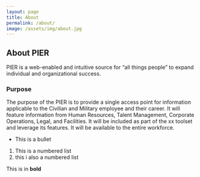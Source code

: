 ```yaml
---
layout: page
title: About
permalink: /about/
image: /assets/img/about.jpg
---
```


## About PIER

PIER is a web-enabled and intuitive source for “all things people” to expand individual and organizational success.

### Purpose

The purpose of the PIER is to provide a single access point for information applicable to the Civilian and Military employee and their career. It will feature information from Human Resources, Talent Management, Corporate Operations, Legal, and Facilities. It will be included as part of the xx toolset and leverage its features. It will be available to the entire workforce.

* This is a bullet

1. This is a numbered list
2. this i also a numbered list

This is in **bold**

